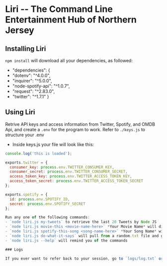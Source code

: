 # Liri -- The Command Line Entertainment Hub of Northern Jersey

## Installing Liri
`npm install` will download all your dependencies, as followed: 
- "dependencies": {
-   "dotenv": "^4.0.0",
-   "inquirer": "^5.0.0",
-   "node-spotify-api": "^1.0.7",
-   "request": "^2.83.0",
-   "twitter": "^1.7.1"
  }
## Using Liri
Retrive API keys and access information from Twitter, Spotify, and OMDB Api, and create a `.env` for the program to work. Refer to `./keys.js` to structure your .env
* Inside keys.js your file will look like this:

```js
console.log('this is loaded');

exports.twitter = {
  consumer_key: process.env.TWITTER_CONSUMER_KEY,
  consumer_secret: process.env.TWITTER_CONSUMER_SECRET,
  access_token_key: process.env.TWITTER_ACCESS_TOKEN_KEY,
  access_token_secret: process.env.TWITTER_ACCESS_TOKEN_SECRET
};

exports.spotify = {
  id: process.env.SPOTIFY_ID,
  secret: process.env.SPOTIFY_SECRET
};

Run any one of the following commands:
- `node liri.js my-tweets` to retrieve the last 20 Tweets by Node JS
- `node liri.js movie-this <movie-name-here>` *Your Movie Name* will display information about the title of your favorite movie. Get the Title, Year, Review Scores, Actors List, Countries Invovled in Shooting, and more.
- `node liri.js spotify-this-song <song-name-here>` *Your Song Name* will retreive your Song\'s Title, Artist, Genre, and a link to the resource in the Spotify API
- `node liri.js do-what-it-says` will pull from a random.txt file and give you something neat!
- `node liri.js --help` will remind you of the commands

### Logs

If you ever want to refer back to your session, go to `logs/log.txt` or `logs/errors.txt` to see your results.

